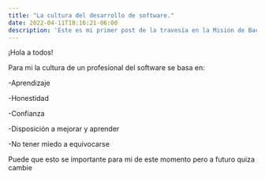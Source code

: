 ```yaml
---
title: "La cultura del desarrollo de software."
date: 2022-04-11T18:16:21-06:00
description: 'Este es mi primer post de la travesía en la Misión de Backend con Node JS de Launch X.'
---
```


¡Hola a todos!

Para mi la cultura de un profesional del software se basa en:

-Aprendizaje

-Honestidad

-Confianza

-Disposición a mejorar y aprender

-No tener miedo a equivocarse 

Puede que esto se importante para mi de este momento pero a futuro quiza cambie
